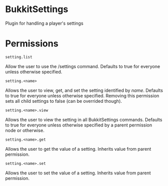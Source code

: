 BukkitSettings
==============

Plugin for handling a player's settings

Permissions
===========

`setting.list`

Allow the user to use the /settings command.  Defaults to true for everyone
unless otherwise specified.

`setting.<name>`

Allows the user to view, get, and set the setting identified by *name*.
Defaults to true for everyone unless otherwise specified.  Removing this
permission sets all child settings to false (can be overrided though).

`setting.<name>.view`

Allows the user to view the setting in all BukkitSettings commands.  Defaults
to true for everyone unless otherwise specified by a parent permission node or
otherwise.

`setting.<name>.get`

Allows the user to get the value of a setting.  Inherits value from parent
permission.

`setting.<name>.set`

Allows the user to set the value of a setting.  Inherits value from parent
permission.
